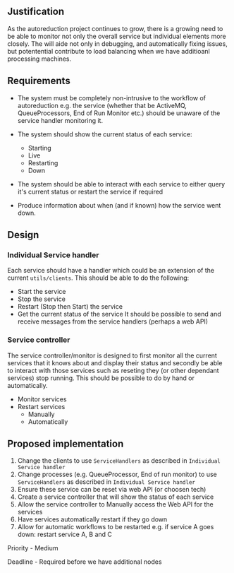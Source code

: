 Justification
-------------
As the autoreduction project continues to grow, there is a growing need to be able to monitor not only the overall service but individual elements more closely. The will aide not only in debugging, and automatically fixing issues, but potentential contribute to load balancing when we have additioanl processing machines.

Requirements
------------
* The system must be completely non-intrusive to the workflow of autoreduction e.g. the service (whether that
be ActiveMQ, QueueProcessors, End of Run Monitor etc.) should be unaware of the service handler monitoring it.

* The system should show the current status of each service:
  * Starting
  * Live
  * Restarting
  * Down

* The system should be able to interact with each service to either query it's current status or restart the service if required

* Produce information about when (and if known) how the service went down.

Design
------
### Individual Service handler
Each service should have a handler which could be an extension of the current `utils/clients`. This should be able to do the following:
* Start the service
* Stop the service
* Restart (Stop then Start) the service
* Get the current status of the service
It should be possible to send and receive messages from the service handlers (perhaps a web API)

### Service controller
The service controller/monitor is designed to first monitor all the current services that it knows about and display their status and secondly be able to interact with those services such as reseting they (or other dependant services) stop running. This should be possible to do by hand or automatically.
* Monitor services
* Restart services
  * Manually
  * Automatically

Proposed implementation
-----------------------
1. Change the clients to use `ServiceHandlers` as described in `Individual Service handler`
2. Change processes (e.g. QueueProcessor, End of run monitor) to use `ServiceHandlers` as described in `Individual Service handler`
3. Ensure these service can be reset via web API (or choosen tech)
4. Create a service controller that will show the status of each service 
5. Allow the service controller to Manually access the Web API for the services
6. Have services automatically restart if they go down
7. Allow for automatic workflows to be restarted e.g. if service A goes down: restart service A, B and C




Priority - Medium

Deadline - Required before we have additional nodes
